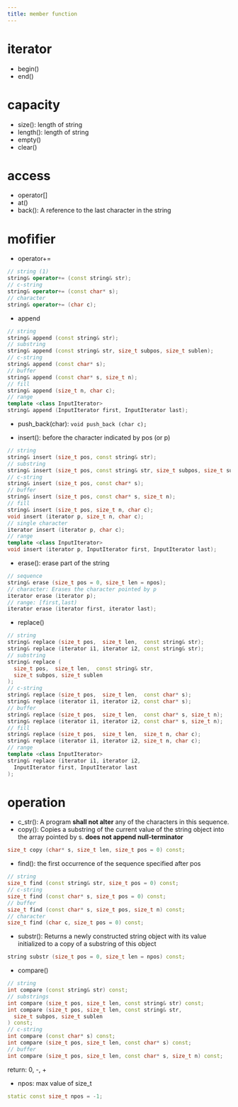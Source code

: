 ```yaml
---
title: member function
---
```


# iterator
* begin()
* end()

# capacity
* size(): length of string
* length(): length of string
* empty()
* clear()

# access
* operator[]
* at()
* back(): A reference to the last character in the string

# mofifier

* operator+=

```c++
// string (1)
string& operator+= (const string& str);
// c-string
string& operator+= (const char* s);
// character
string& operator+= (char c);
```

* append

```c++
// string
string& append (const string& str);
// substring
string& append (const string& str, size_t subpos, size_t sublen);
// c-string
string& append (const char* s);
// buffer
string& append (const char* s, size_t n);
// fill
string& append (size_t n, char c);
// range
template <class InputIterator>
string& append (InputIterator first, InputIterator last);
```

* push_back(char): `void push_back (char c);`

* insert(): before the character indicated by pos (or p)

```c++
// string
string& insert (size_t pos, const string& str);
// substring
string& insert (size_t pos, const string& str, size_t subpos, size_t sublen);
// c-string
string& insert (size_t pos, const char* s);
// buffer
string& insert (size_t pos, const char* s, size_t n);
// fill
string& insert (size_t pos, size_t n, char c);
void insert (iterator p, size_t n, char c);
// single character
iterator insert (iterator p, char c);
// range
template <class InputIterator>
void insert (iterator p, InputIterator first, InputIterator last);
```

* erase(): erase part of the string

```c++
// sequence
string& erase (size_t pos = 0, size_t len = npos);
// character: Erases the character pointed by p
iterator erase (iterator p);
// range: [first,last)
iterator erase (iterator first, iterator last);
```

* replace()

```c++
// string
string& replace (size_t pos,  size_t len,  const string& str);
string& replace (iterator i1, iterator i2, const string& str);
// substring
string& replace (
  size_t pos,  size_t len,  const string& str,
  size_t subpos, size_t sublen
);
// c-string
string& replace (size_t pos,  size_t len,  const char* s);
string& replace (iterator i1, iterator i2, const char* s);
// buffer
string& replace (size_t pos,  size_t len,  const char* s, size_t n);
string& replace (iterator i1, iterator i2, const char* s, size_t n);
// fill
string& replace (size_t pos,  size_t len,  size_t n, char c);
string& replace (iterator i1, iterator i2, size_t n, char c);
// range
template <class InputIterator>
string& replace (iterator i1, iterator i2,
  InputIterator first, InputIterator last
);
```

# operation
* c_str(): A program **shall not alter** any of the characters in this sequence.
* copy(): Copies a substring of the current value of the string object
into the array pointed by s.
**does not append null-terminator**

```c++
size_t copy (char* s, size_t len, size_t pos = 0) const;
```

* find(): the first occurrence of the sequence specified after pos

```c++
// string
size_t find (const string& str, size_t pos = 0) const;
// c-string
size_t find (const char* s, size_t pos = 0) const;
// buffer
size_t find (const char* s, size_t pos, size_t n) const;
// character
size_t find (char c, size_t pos = 0) const;
```

* substr(): Returns a newly constructed string object
with its value initialized to a copy of a substring of this object

```c++
string substr (size_t pos = 0, size_t len = npos) const;
```

* compare()

```c++
// string
int compare (const string& str) const;
// substrings
int compare (size_t pos, size_t len, const string& str) const;
int compare (size_t pos, size_t len, const string& str,
  size_t subpos, size_t sublen
) const;
// c-string
int compare (const char* s) const;
int compare (size_t pos, size_t len, const char* s) const;
// buffer
int compare (size_t pos, size_t len, const char* s, size_t n) const;
```

return: 0, -, +

* npos: max value of size_t

```c++
static const size_t npos = -1;
```
